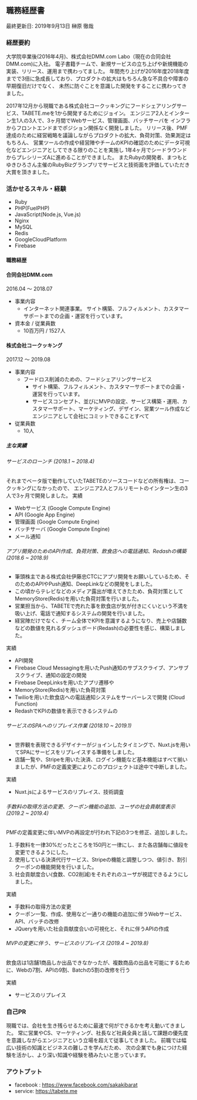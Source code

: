 ## 職務経歴書
最終更新日: 2019年9月13日
榊原 徹哉

### 経歴要約
大学院卒業後(2016年4月)、株式会社DMM.com Labo（現在の合同会社DMM.com)に入社。
電子書籍チームで、新規サービスの立ち上げや新規機能の実装、リリース、運用まで携わってました。
年間売り上げが2016年度2018年度までで3倍に急成長しており、プロダクトの拡大はもちろん急な不具合や障害の早期復旧だけでなく、
未然に防ぐことを意識した開発をすることに携わってきました。

2017年12月から現職である株式会社コークッキングにフードシェアリングサービス、TABETE.meを1から開発するためにジョイン。
エンジニア2人とインターン生1人の3人で、3ヶ月間でWebサービス、管理画面、バッチサーバを
インフラからフロントエンドまでポジション関係なく開発しました。
リリース後、PMF達成のために経営戦略を議論しながらプロダクトの拡大、負荷対策、効果測定はもちろん、
営業ツールの作成や経営陣やチームのKPIの確認のためにデータ可視化などエンジニアとしてできる限りのことを実施し
1年4ヶ月でシードラウンドからプレシリーズAに進めることができました。
またRubyの開発者、まつもとゆきひろさん主催のRubyBizグランプリでサービスと技術面を評価していただき大賞を頂きました。

### 活かせるスキル・経験
* Ruby
* PHP(FuelPHP)
* JavaScript(Node.js, Vue.js)
* Nginx
* MySQL
* Redis
* GoogleCloudPlatform
* Firebase


#### 職務経歴
#### 合同会社DMM.com
2016.04 〜 2018.07
- 事業内容
  - インターネット関連事業。
  サイト構築、フルフィルメント、カスタマーサポートまでの企画・運営を行っています。
- 資本金 / 従業員数
  - 10百万円 / 1527人


#### 株式会社コークッキング
2017.12 〜 2019.08
- 事業内容
  - フードロス削減のための、フードシェアリングサービス
    - サイト構築、フルフィルメント、カスタマーサポートまでの企画・運営を行っています。
    - サービスコンセプト、並びにMVPの設定、サービス構築・運用、カスタマーサポート、マーケティング、デザイン、営業ツール作成などエンジニアとして会社にコミットできることすべて
- 従業員数
  - 10人
##### 主な実績

###### サービスのローンチ (2018.1 ~ 2018.4)
  それまでベータ版で動作していたTABETEのソースコードなどの所有権は、コークッキングになかったので、
  エンジニア2人とフルリモートのインターン生の3人で3ヶ月で開発しました。
実績
  * Webサービス (Google Compute Engine)
  * API (Google App Engine)
  * 管理画面 (Google Compute Engine)
  * バッチサーバ (Google Compute Engine)
  * メール通知

###### アプリ開発のためのAPI作成、負荷対策、飲食店への電話通知、Redashの構築 (2018.6 ~ 2018.9)

  * 筆頭株主である株式会社伊藤忠CTCにアプリ開発をお願いしているため、そのためのAPIやPush通知、DeepLinkなどの開発をしました。
  * この頃からテレビなどのメディア露出が増えてきたため、負荷対策としてMemoryStore(Redis)を用いた負荷対策を行いました。
  * 営業担当から、TABETEで売れた事を飲食店が気が付きにくいという不満を吸い上げ、電話で通知するシステムの開発を行いました。
  * 経営陣だけでなく、チーム全体でKPIを意識するようになり、売上や店舗数などの数値を見れるダッシュボード(Redash)の必要性を感じ、構築しました。

実績

  * API開発
  * Firebase Cloud Messagingを用いたPush通知のサブスクライブ、アンサブスクライブ、通知の設定の開発
  * Firebase DeepLinksを用いたアプリ遷移や
  * MemoryStore(Redis)を用いた負荷対策
  * Twilioを用いた飲食店への電話通知システムをサーバーレスで開発 (Cloud Function)
  * RedashでKPIの数値を表示できるシステムの


###### サービスのSPAへのリプレイス作業 (2018.10 ~ 2019.1)
  * 世界観を表現できるデザイナーがジョインしたタイミングで、Nuxt.jsを用いてSPAにサービスをリプレイスする準備をしました。
  * 店舗一覧や、Stripeを用いた決済、ログイン機能など基本機能はすべて揃いましたが、PMFの定義変更によりこのプロジェクトは途中で中断しました。

実績

  * Nuxt.jsによるサービスのリプレイス、技術調査

###### 手数料の取得方法の変更、クーポン機能の追加、ユーザの社会貢献度表示 (2019.2 ~ 2019.4)
  PMFの定義変更に伴いMVPの再設定が行われ下記の3つを修正、追加しました。
  1. 手数料を一律30%だったところを150円と一律にし、また各店舗毎に値段を変更できるようにした。
  2. 使用している決済代行サービス、Stripeの機能と調整しつつ、値引き、割引クーポンの機能開発を行いました。
  3. 社会貢献度合い(食数、CO2削減)をそれぞれのユーザが視認できるようにしました。

実績

  * 手数料の取得方法の変更
  * クーポン一覧、作成、使用など一通りの機能の追加に伴うWebサービス、API、バッチの改修
  * JQueryを用いた社会貢献度合いの可視化と、それに伴うAPIの作成

###### MVPの変更に伴う、サービスのリプレイス (2019.4 ~ 2019.8)
  飲食店は1店舗1商品しか出品できなかったが、複数商品の出品を可能にするために、Webの7割、APIの9割、Batchの5割の改修を行う

実績

  * サービスのリプレイス


### 自己PR
現職では、会社を生き残らせるために最速で何ができるかを考え動いてきました。
常に営業やCS、マーケティング、社長など社員全員と話して課題の優先度を意識しながらエンジニアという立場を超えて従事してきました。
前職では幅広い技術の知識とビジネスの難しさを学んだため、
次の企業でも身につけた経験を活かし、より深い知識や経験を積みたいと思っています。


### アウトプット
- facebook : https://www.facebook.com/sakakibarat
- service: https://tabete.me
